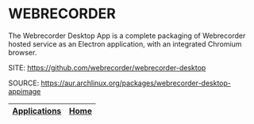 # WEBRECORDER

 The Webrecorder Desktop App is a complete packaging of Webrecorder 
 hosted service as an Electron application, with an integrated Chromium 
 browser.

 SITE: https://github.com/webrecorder/webrecorder-desktop

 SOURCE: https://aur.archlinux.org/packages/webrecorder-desktop-appimage

 | [Applications](https://portable-linux-apps.github.io/apps.html) | [Home](https://portable-linux-apps.github.io)
 | --- | --- |
